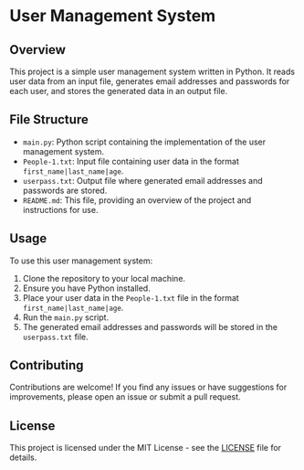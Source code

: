 # User Management System

## Overview

This project is a simple user management system written in Python. It reads user data from an input file, generates email addresses and passwords for each user, and stores the generated data in an output file.

## File Structure

- `main.py`: Python script containing the implementation of the user management system.
- `People-1.txt`: Input file containing user data in the format `first_name|last_name|age`.
- `userpass.txt`: Output file where generated email addresses and passwords are stored.
- `README.md`: This file, providing an overview of the project and instructions for use.

## Usage

To use this user management system:

1. Clone the repository to your local machine.
2. Ensure you have Python installed.
3. Place your user data in the `People-1.txt` file in the format `first_name|last_name|age`.
4. Run the `main.py` script.
5. The generated email addresses and passwords will be stored in the `userpass.txt` file.

## Contributing

Contributions are welcome! If you find any issues or have suggestions for improvements, please open an issue or submit a pull request.

## License

This project is licensed under the MIT License - see the [LICENSE](LICENSE) file for details.

